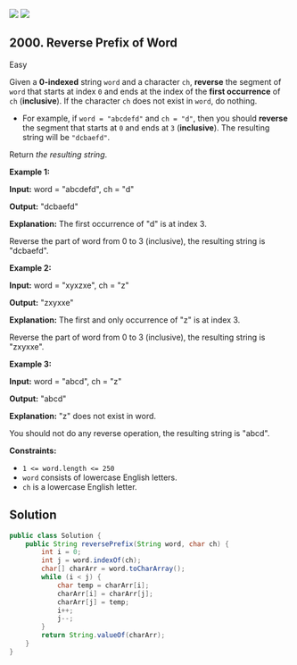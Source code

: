 [![](https://img.shields.io/github/stars/javadev/LeetCode-in-Java?label=Stars&style=flat-square)](https://github.com/javadev/LeetCode-in-Java)
[![](https://img.shields.io/github/forks/javadev/LeetCode-in-Java?label=Fork%20me%20on%20GitHub%20&style=flat-square)](https://github.com/javadev/LeetCode-in-Java/fork)

## 2000\. Reverse Prefix of Word

Easy

Given a **0-indexed** string `word` and a character `ch`, **reverse** the segment of `word` that starts at index `0` and ends at the index of the **first occurrence** of `ch` (**inclusive**). If the character `ch` does not exist in `word`, do nothing.

*   For example, if `word = "abcdefd"` and `ch = "d"`, then you should **reverse** the segment that starts at `0` and ends at `3` (**inclusive**). The resulting string will be `"dcbaefd"`.

Return _the resulting string_.

**Example 1:**

**Input:** word = "abcdefd", ch = "d"

**Output:** "dcbaefd"

**Explanation:** The first occurrence of "d" is at index 3.

Reverse the part of word from 0 to 3 (inclusive), the resulting string is "dcbaefd". 

**Example 2:**

**Input:** word = "xyxzxe", ch = "z"

**Output:** "zxyxxe"

**Explanation:** The first and only occurrence of "z" is at index 3.

Reverse the part of word from 0 to 3 (inclusive), the resulting string is "zxyxxe". 

**Example 3:**

**Input:** word = "abcd", ch = "z"

**Output:** "abcd"

**Explanation:** "z" does not exist in word.

You should not do any reverse operation, the resulting string is "abcd". 

**Constraints:**

*   `1 <= word.length <= 250`
*   `word` consists of lowercase English letters.
*   `ch` is a lowercase English letter.

## Solution

```java
public class Solution {
    public String reversePrefix(String word, char ch) {
        int i = 0;
        int j = word.indexOf(ch);
        char[] charArr = word.toCharArray();
        while (i < j) {
            char temp = charArr[i];
            charArr[i] = charArr[j];
            charArr[j] = temp;
            i++;
            j--;
        }
        return String.valueOf(charArr);
    }
}
```